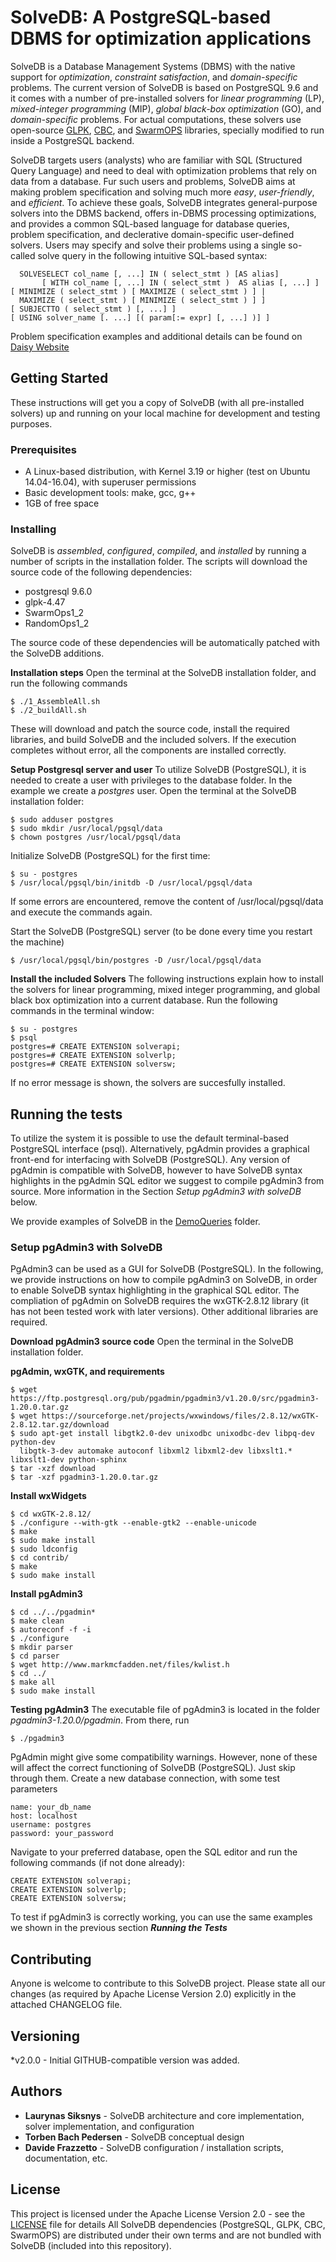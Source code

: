 # SolveDB: A PostgreSQL-based DBMS for optimization applications

SolveDB is a Database Management Systems (DBMS) with the native support for *optimization*, *constraint satisfaction*, and *domain-specific* problems. The current version of SolveDB is based on PostgreSQL 9.6 and it comes with a number of pre-installed solvers for *linear programming* (LP), *mixed-integer programming* (MIP), *global black-box optimization* (GO), and *domain-specific* problems. For actual computations, these solvers use open-source [GLPK](https://www.gnu.org/software/glpk/), [CBC](https://projects.coin-or.org/Cbc), and [SwarmOPS](http://www.hvass-labs.org/projects/swarmops/) libraries, specially modified to run inside a PostgreSQL backend.

SolveDB targets users (analysts) who are familiar with SQL (Structured Query Language) and need to deal with optimization problems that rely on data from a database. Fur such users and problems, SolveDB aims at making problem specification and solving much more *easy*, *user-friendly*, and *efficient*. To achieve these goals, SolveDB integrates general-purpose solvers into the DBMS backend, offers in-DBMS processing optimizations, and provides a common SQL-based language for database queries, problem specification, and declerative domain-specific user-defined solvers. Users may specify and solve their problems using a single so-called solve query in the following intuitive SQL-based syntax:

```
  SOLVESELECT col_name [, ...] IN ( select_stmt ) [AS alias]
       [ WITH col_name [, ...] IN ( select_stmt )  AS alias [, ...] ]
[ MINIMIZE ( select_stmt ) [ MAXIMIZE ( select_stmt ) ] |
  MAXIMIZE ( select_stmt ) [ MINIMIZE ( select_stmt ) ] ]
[ SUBJECTTO ( select_stmt ) [, ...] ]
[ USING solver_name [. ...] [( param[:= expr] [, ...] )] ]
```

Problem specification examples and additional details can be found on [Daisy Website](http://daisy.aau.dk/solvedb)

## Getting Started

These instructions will get you a copy of SolveDB (with all pre-installed solvers) up and running on your local machine for development and testing purposes.

### Prerequisites

- A Linux-based distribution, with Kernel 3.19 or higher (test on Ubuntu 14.04-16.04), with superuser permissions
- Basic development tools: make, gcc, g++
- 1GB of free space

### Installing

SolveDB is *assembled*, *configured*, *compiled*, and *installed* by running a number of scripts in the installation folder. The scripts will download the source code of the following dependencies:
- postgresql 9.6.0
- glpk-4.47
- SwarmOps1_2
- RandomOps1_2

The source code of these dependencies will be automatically patched with the SolveDB additions.

**Installation steps**
Open the terminal at the SolveDB installation folder, and run the following commands
```
$ ./1_AssembleAll.sh
$ ./2_buildAll.sh
```
These will download and patch the source code, install the required libraries, and build SolveDB and the included solvers. If the execution completes without error, all the components are installed correctly.

**Setup Postgresql server and user**
To utilize SolveDB (PostgreSQL), it is needed to create a user with privileges to the database folder. In the example we create a *postgres* user. Open the terminal at the SolveDB installation folder:

```
$ sudo adduser postgres
$ sudo mkdir /usr/local/pgsql/data
$ chown postgres /usr/local/pgsql/data
```


Initialize SolveDB (PostgreSQL) for the first time: 
```
$ su - postgres
$ /usr/local/pgsql/bin/initdb -D /usr/local/pgsql/data
```
If some errors are encountered, remove the content of /usr/local/pgsql/data and execute the commands again.

Start the SolveDB (PostgreSQL) server (to be done every time you restart the machine)

```
$ /usr/local/pgsql/bin/postgres -D /usr/local/pgsql/data 
```

**Install the included Solvers**
The following instructions explain how to install the solvers for linear programming, mixed integer programming, and global black box optimization into a current database. Run the following commands in the terminal window:

```
$ su - postgres
$ psql
postgres=# CREATE EXTENSION solverapi;
postgres=# CREATE EXTENSION solverlp;
postgres=# CREATE EXTENSION solversw;
```
If no error message is shown, the solvers are succesfully installed.


## Running the tests

To utilize the system it is possible to use the default terminal-based PostgreSQL interface (psql). Alternatively, pgAdmin provides a graphical front-end for interfacing with SolveDB (PostgreSQL). Any version of pgAdmin is compatible with SolveDB, however to have SolveDB syntax highlights in the pgAdmin SQL editor we suggest to compile pgAdmin3 from source. More information in the Section *Setup pgAdmin3 with solveDB* below.

We provide examples of SolveDB in the [DemoQueries](DemoQueries) folder.


### Setup pgAdmin3 with SolveDB
PgAdmin3 can be used as a GUI for SolveDB (PostgreSQL). In the following, we provide instructions on how to compile pgAdmin3 on SolveDB, in order to enable SolveDB syntax highlighting in the graphical SQL editor. The compliation of pgAdmin on SolveDB requires the wxGTK-2.8.12 library (it has not been tested work with later versions). Other additional libraries are required.

**Download pgAdmin3 source code**
Open the terminal in the SolveDB installation folder. 

**pgAdmin, wxGTK, and requirements**
```
$ wget https://ftp.postgresql.org/pub/pgadmin/pgadmin3/v1.20.0/src/pgadmin3-1.20.0.tar.gz
$ wget https://sourceforge.net/projects/wxwindows/files/2.8.12/wxGTK-2.8.12.tar.gz/download
$ sudo apt-get install libgtk2.0-dev unixodbc unixodbc-dev libpq-dev python-dev 
  libgtk-3-dev automake autoconf libxml2 libxml2-dev libxslt1.* libxslt1-dev python-sphinx
$ tar -xzf download
$ tar -xzf pgadmin3-1.20.0.tar.gz
```
**Install wxWidgets**
```
$ cd wxGTK-2.8.12/
$ ./configure --with-gtk --enable-gtk2 --enable-unicode
$ make
$ sudo make install
$ sudo ldconfig
$ cd contrib/
$ make
$ sudo make install
```
**Install pgAdmin3**
```
$ cd ../../pgadmin*
$ make clean
$ autoreconf -f -i
$ ./configure
$ mkdir parser
$ cd parser 
$ wget http://www.markmcfadden.net/files/kwlist.h 
$ cd ../
$ make all
$ sudo make install
```

**Testing pgAdmin3**
The executable file of pgAdmin3 is located in the folder *pgadmin3-1.20.0/pgadmin*. From there, run 
```
$ ./pgadmin3
```
PgAdmin might give some compatibility warnings. However, none of these will affect the correct functioning of SolveDB (PostgreSQL). Just skip through them.
Create a new database connection, with some test parameters
```
name: your_db_name
host: localhost
username: postgres 
password: your_password
```

Navigate to your preferred database, open the SQL editor and run the following commands (if not done already):
```
CREATE EXTENSION solverapi;
CREATE EXTENSION solverlp;
CREATE EXTENSION solversw;
```

To test if pgAdmin3 is correctly working, you can use the same examples we shown in the previous section **_Running the Tests_**

## Contributing

Anyone is welcome to contribute to this SolveDB project. Please state all our changes (as required by Apache License Version 2.0) explicitly  in the attached CHANGELOG file.

## Versioning

*v2.0.0 - Initial GITHUB-compatible version was added.

## Authors

* **Laurynas Siksnys** - SolveDB architecture and core implementation, solver implementation, and configuration
* **Torben Bach Pedersen** - SolveDB conceptual design 
* **Davide Frazzetto** - SolveDB configuration / installation scripts, documentation, etc.

## License

This project is licensed under the Apache License Version 2.0 - see the [LICENSE](LICENSE) file for details
All SolveDB dependencies (PostgreSQL, GLPK, CBC, SwarmOPS) are distributed under their own terms and are not bundled with SolveDB (included into this repository).

